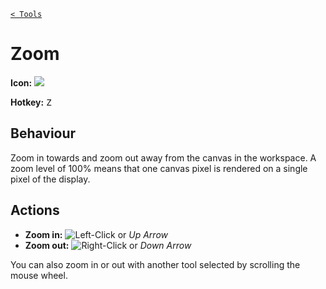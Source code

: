 [`< Tools`](./tools.md)

# Zoom

**Icon:** ![](https://raw.githubusercontent.com/stipple-effect/stipple-effect/master/res/icons/zoom.png)

**Hotkey:** <kbd>Z</kbd>

## Behaviour

Zoom in towards and zoom out away from the canvas in the workspace. A zoom level of 100% means that one canvas pixel is rendered on a single pixel of the display.

## Actions

* **Zoom in:** ![](./assets/ui/left-click.png "Left-Click") or *Up Arrow*
* **Zoom out:** ![](./assets/ui/right-click.png "Right-Click") or *Down Arrow*

You can also zoom in or out with another tool selected by scrolling the mouse wheel.
